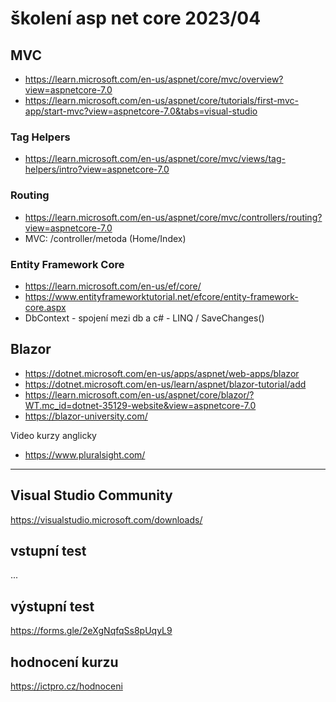 # školení asp net core 2023/04

## MVC
* https://learn.microsoft.com/en-us/aspnet/core/mvc/overview?view=aspnetcore-7.0
* https://learn.microsoft.com/en-us/aspnet/core/tutorials/first-mvc-app/start-mvc?view=aspnetcore-7.0&tabs=visual-studio

### Tag Helpers
* https://learn.microsoft.com/en-us/aspnet/core/mvc/views/tag-helpers/intro?view=aspnetcore-7.0

### Routing
* https://learn.microsoft.com/en-us/aspnet/core/mvc/controllers/routing?view=aspnetcore-7.0
* MVC: /controller/metoda (Home/Index)


### Entity Framework Core
* https://learn.microsoft.com/en-us/ef/core/
* https://www.entityframeworktutorial.net/efcore/entity-framework-core.aspx
* DbContext - spojení mezi db a c# - LINQ / SaveChanges()

## Blazor
* https://dotnet.microsoft.com/en-us/apps/aspnet/web-apps/blazor
* https://dotnet.microsoft.com/en-us/learn/aspnet/blazor-tutorial/add
* https://learn.microsoft.com/en-us/aspnet/core/blazor/?WT.mc_id=dotnet-35129-website&view=aspnetcore-7.0
* https://blazor-university.com/

Video kurzy anglicky
* https://www.pluralsight.com/


--------


## Visual Studio Community
https://visualstudio.microsoft.com/downloads/

## vstupní test
...

## výstupní test
https://forms.gle/2eXgNqfqSs8pUqyL9

## hodnocení kurzu
https://ictpro.cz/hodnoceni
